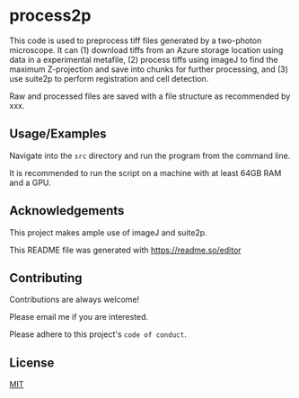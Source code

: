 
# process2p

This code is used to preprocess tiff files generated by a two-photon microscope. It can (1) download tiffs from an Azure storage location using data in a experimental metafile, (2) process tiffs using imageJ to find the maximum Z-projection and save into chunks for further processing, and (3) use suite2p to perform registration and cell detection.

Raw and processed files are saved with a file structure as recommended by xxx.


## Usage/Examples

Navigate into the `src` directory and run the program from the command line.

It is recommended to run the script on a machine with at least 64GB RAM and a GPU.



## Acknowledgements

This project makes ample use of imageJ and suite2p. 

This README file was generated with https://readme.so/editor


## Contributing

Contributions are always welcome!

Please email me if you are interested.

Please adhere to this project's `code of conduct`.


## License

[MIT](https://choosealicense.com/licenses/mit/)

